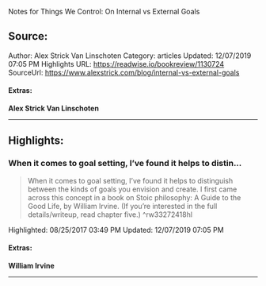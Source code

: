 Notes for Things We Control: On Internal vs External Goals

## Source:
Author: Alex Strick Van Linschoten
Category: articles
Updated: 12/07/2019 07:05 PM
Highlights URL: https://readwise.io/bookreview/1130724
SourceUrl: https://www.alexstrick.com/blog/internal-vs-external-goals


#### Extras:
**Alex Strick Van Linschoten**



 
-----
 ## Highlights:

### When it comes to goal setting, I’ve found it helps to distin...
>When it comes to goal setting, I’ve found it helps to distinguish between the kinds of goals you envision and create. I first came across this concept in a book on Stoic philosophy: A Guide to the Good Life, by William Irvine. (If you’re interested in the full details/writeup, read chapter five.) ^rw33272418hl


Highlighted: 08/25/2017 03:49 PM
Updated: 12/07/2019 07:05 PM


#### Extras:
**William Irvine**




------

